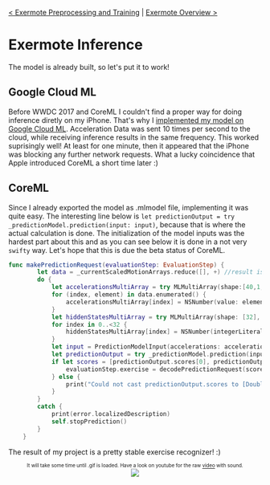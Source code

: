 <a href="https://github.com/Lausbert/Exermote/tree/master/ExermotePreprocessingAndTraining">< Exermote Preprocessing and Training</a> | <a href="https://github.com/Lausbert/Exermote/tree/master/ExermoteInference">Exermote Overview ></a>

# Exermote Inference

The model is already built, so let's put it to work!

## Google Cloud ML

Before WWDC 2017 and CoreML I couldn't find a proper way for doing inference diretly on my iPhone. That's why I [implemented my model on Google Cloud ML](https://github.com/Lausbert/Exermote/tree/master/ExermoteInference/ExermoteMachineLearningEngine). Acceleration Data was sent 10 times per second to the cloud, while receiving inference results in the same frequency. This worked suprisingly well! At least for one minute, then it appeared that the iPhone was blocking any further network requests. What a lucky coincidence that Apple introduced CoreML a short time later :)

## CoreML

Since I already exported the model as .mlmodel file, implementing it was quite easy. The interesting line below is ```let predictionOutput = try _predictionModel.prediction(input: input)```, because that is where the actual calculation is done. The initialization of the model inputs was the hardest part about this and as you can see below it is done in a not very ```swifty``` way. Let's hope that this is due the beta status of CoreML.

```swift
func makePredictionRequest(evaluationStep: EvaluationStep) {
        let data = _currentScaledMotionArrays.reduce([], +) //result is of type [Double] with 480 elements
        do {
            let accelerationsMultiArray = try MLMultiArray(shape:[40,1,12], dataType:MLMultiArrayDataType.double)
            for (index, element) in data.enumerated() {
                accelerationsMultiArray[index] = NSNumber(value: element)
            }
            let hiddenStatesMultiArray = try MLMultiArray(shape: [32], dataType: MLMultiArrayDataType.double)
            for index in 0..<32 {
                hiddenStatesMultiArray[index] = NSNumber(integerLiteral: 0)
            }
            let input = PredictionModelInput(accelerations: accelerationsMultiArray, lstm_1_h_in: hiddenStatesMultiArray, lstm_1_c_in: hiddenStatesMultiArray, lstm_2_h_in: hiddenStatesMultiArray, lstm_2_c_in: hiddenStatesMultiArray)
            let predictionOutput = try _predictionModel.prediction(input: input)
            if let scores = [predictionOutput.scores[0], predictionOutput.scores[1], predictionOutput.scores[2], predictionOutput.scores[3]] as? [Double] {
                evaluationStep.exercise = decodePredictionRequest(scores: scores)
            } else {
                print("Could not cast predictionOutput.scores to [Double].")
            }
        }
        catch {
            print(error.localizedDescription)
            self.stopPrediction()
        }
    }
```

The result of my project is a pretty stable exercise recognizer! :)

<p align="center">
<sub><sup>It will take some time until .gif is loaded. Have a look on youtube for the raw <a href="https://www.youtube.com/watch?v=ieoInbYI_TA&feature=youtu.be">video</a> with sound.</sup></sub>
<br>
<img src="https://github.com/Lausbert/Exermote/blob/master/ExermoteInference/ExermoteCoreML/ExampleGif/ExermoteGif.gif">
</p>

